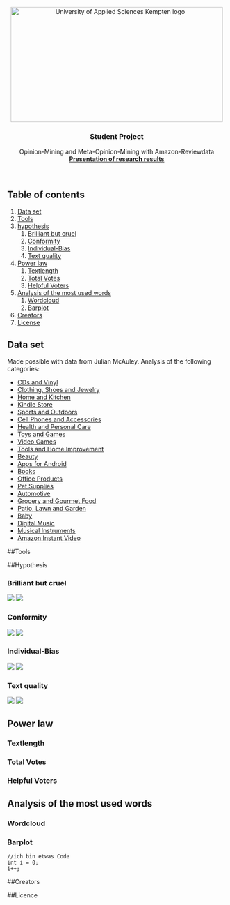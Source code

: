 <p align="center">
  <a href="https://hs-kempten.de/">
    <img src="https://www.hs-kempten.de/fileadmin/fh-kempten/HK/Logo_Studierende/logo-hs-kempten-rgb-screen.jpg" alt="University of Applied Sciences Kempten logo" width=488.5 height=264>
  </a>

  <h3 align="center">Student Project</h3>

  <p align="center">
    Opinion-Mining and Meta-Opinion-Mining with Amazon-Reviewdata
    <br>
    <a href="https://vbartelshske.github.io/)"><strong>Presentation of research results</strong></a>
</p>

<br>


##  Table of contents

1. [Data set](#data-set)
2. [Tools](#tools)
3. [hypothesis](#hypothesis)
   1. [Brilliant but cruel](#brilliant-but-cruel)
   2. [Conformity](#conformity)
   3. [Individual-Bias](#Individual-Bias)
   4. [Text quality](#text-quality)
4. [Power law](#power-law)
   1. [Textlength](#textlength)
   2. [Total Votes](#total-votes)
   3. [Helpful Voters](#helpful-voters)
5. [Analysis of the most used words](#analysis-of-the-most-used-words)
   1. [Wordcloud](#wordcloud)    
   2. [Barplot](#barplot)
6. [Creators](#creators)
7. [License](#license)



## Data set

Made possible with data from Julian McAuley. Analysis of the following categories:

*   [CDs and Vinyl](./results/images/cds-vinyl)
*   [Clothing, Shoes and Jewelry](./results/images/clothing-shoes-jewelry)
*   [Home and Kitchen](./results/images/home-kitchen)
*   [Kindle Store](./results/images/)
*   [Sports and Outdoors](./results/images/kindle_store)
*   [Cell Phones and Accessories](./results/images/cell_phones-accessories)
*   [Health and Personal Care](./results/images/health-personal_care)
*   [Toys and Games](./results/images/toys-games)
*   [Video Games](./results/images/video_games)
*   [Tools and Home Improvement](./results/images/tools-home_improvement)
*   [Beauty](./results/images/beauty)
*   [Apps for Android](./results/images/apps_for_android)
*   [Books](./results/images/books)
*   [Office Products](./results/images/office_products)
*   [Pet Supplies](./results/images/pet_supplies)
*   [Automotive](./results/images/automotive)
*   [Grocery and Gourmet Food](./results/images/grocery-gourmet_food)
*   [Patio, Lawn and Garden](./results/images/patio-lawn-garden)
*   [Baby](./results/images/baby)
*   [Digital Music](./results/images/digital_music)
*   [Musical Instruments](./results/images/musical_instruments)
*   [Amazon Instant Video](./results/images/amazon_instant_video)

##Tools


##Hypothesis

### Brilliant but cruel
![](./results/images/cds-vinyl/brilliantButCruelCDsVinyl.gif)
![](./results/images/video_games/brilliantButCruelVideoGames.gif)


### Conformity
![](./results/images/movies/)
![](./results/images/kindle_store/conformityKindleStore.gif)


### Individual-Bias 
![](./results/images/cds-vinyl/individualBiasCDsVinyl.gif)
![](./results/images/beauty/individualBiasBeauty.gif)


### Text quality
![](./results/images/health-personal_care/scatterPlotwordcountHealthPersonalCare.gif)
![](./results/images/home-kitchen/scatterPlotWordCountHomeKitchen.gif)


## Power law

### Textlength

### Total Votes

### Helpful Voters

## Analysis of the most used words

### Wordcloud

### Barplot

    //ich bin etwas Code
    int i = 0;
    i++;
    
    
 
 ##Creators
 
 ##Licence
